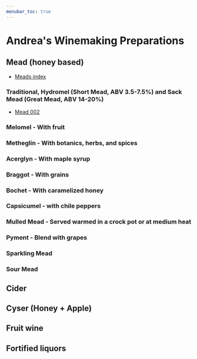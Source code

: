 ```yaml
---
menubar_toc: true
---
```


# Andrea's Winemaking Preparations

## Mead (honey based)
* [Meads index](Mead/index.md)

### Traditional, Hydromel (Short Mead, ABV 3.5-7.5%) and Sack Mead (Great Mead, ABV 14-20%)
 * [Mead 002](Mead/Mead002.md)

### Melomel - With fruit

### Metheglin - With botanics, herbs, and spices

### Acerglyn - With maple syrup

### Braggot - With grains

### Bochet - With caramelized honey

### Capsicumel - with chile peppers

### Mulled Mead - Served warmed in a crock pot or at medium heat

### Pyment - Blend with grapes 

### Sparkling Mead

### Sour Mead

## Cider

## Cyser (Honey + Apple)

## Fruit wine

## Fortified liquors
